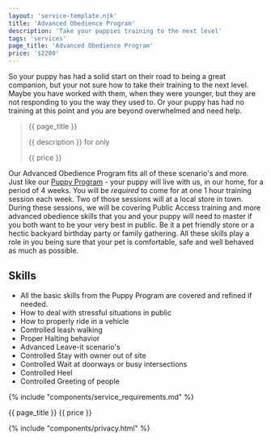 ```yaml
---
layout: 'service-template.njk'
title: 'Advanced Obedience Program'
description: 'Take your puppies training to the next level'
tags: 'services'
page_title: 'Advanced Obedience Program'
price: '$2200'
---
```


So your puppy has had a solid start on their road to being a great companion, but your not sure how to take their training to the next level. Maybe you have worked with them, when they were younger, but they are not responding to you the way they used to. Or your puppy has had no training at this point and you are beyond overwhelmed and need help.

> {{ page_title }}
>
> {{ description }} for only
>
> {{ price }}

Our Advanced Obedience Program fits all of these scenario's and more. Just like our [Puppy Program](/services/puppy-program "Puppy Program") - your puppy will live with us, in our home, for a period of 4 weeks. You will be _required_ to come for at one 1 hour training session each week. Two of those sessions will at a local store in town. During these sessions, we will be covering Public Access training and more advanced obedience skills that you and your puppy will need to master if you both want to be your very best in public. Be it a pet friendly store or a hectic backyard birthday party or family gathering. All these skills play a role in you being sure that your pet is comfortable, safe and well behaved as much as possible.

## Skills
- All the basic skills from the Puppy Program are covered and refined if needed.
- How to deal with stressful situations in public
- How to properly ride in a vehicle
- Controlled leash walking
- Proper Halting behavior
- Advanced Leave-it scenario's
- Controlled Stay with owner out of site
- Controlled Wait at doorways or busy intersections
- Controlled Heel
- Controlled Greeting of people

{% include "components/service_requirements.md" %}

{{ page_title }} {{ price }}

{% include "components/privacy.html" %}
